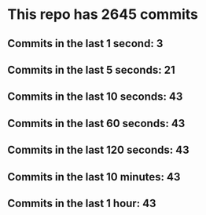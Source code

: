 # This repo has 2645 commits

## Commits in the last 1 second: 3
## Commits in the last 5 seconds: 21
## Commits in the last 10 seconds: 43
## Commits in the last 60 seconds: 43
## Commits in the last 120 seconds: 43
## Commits in the last 10 minutes: 43
## Commits in the last 1 hour: 43
